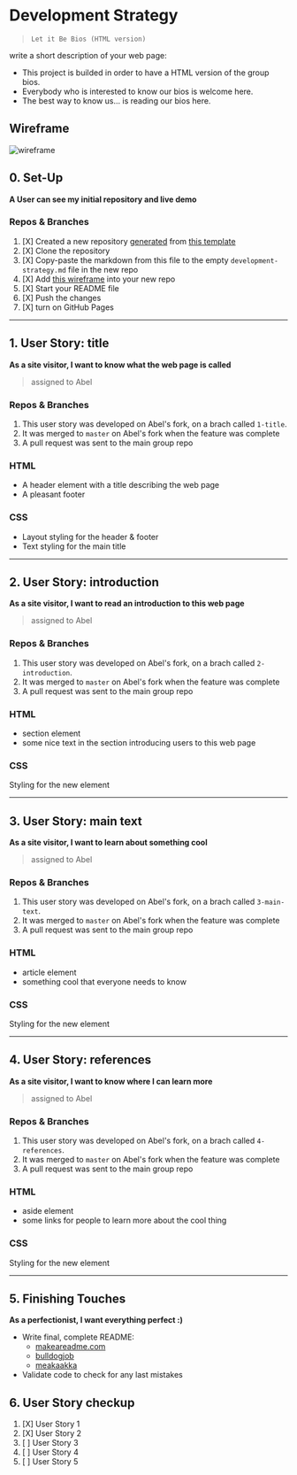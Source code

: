 # Development Strategy

>`Let it Be Bios (HTML version)`

write a short description of your web page:

- This project is builded in order to have a HTML version of the group bios.
- Everybody who is interested to know our bios is welcome here.
- The best way to know us... is reading our bios here.

## Wireframe

![wireframe](https://raw.githubusercontent.com/HackYourFutureBelgium/incremental-development/master/integrate/wireframe.gif)


## 0. Set-Up

__A User can see my initial repository and live demo__

### Repos & Branches

1. [X] Created a new repository [generated](https://github.blog/2019-06-06-generate-new-repositories-with-repository-templates/) from [this template](https://github.com/hackyourfuturebelgium/w3-validation-template)
1. [X] Clone the repository
1. [X] Copy-paste the markdown from this file to the empty `development-strategy.md` file in the new repo
1. [X] Add [this wireframe](./wireframe.gif) into your new repo
1. [X] Start your README file
1. [X] Push the changes
1. [X] turn on GitHub Pages

---

## 1. User Story: title

__As a site visitor, I want to know what the web page is called__

> assigned to Abel

### Repos & Branches

1. This user story was developed on Abel's fork, on a brach called `1-title`.
1. It was merged to `master` on Abel's fork when the feature was complete
1. A pull request was sent to the main group repo

### HTML

- A header element with a title describing the web page
- A pleasant footer

### CSS

- Layout styling for the header & footer
- Text styling for the main title

---

## 2. User Story: introduction

__As a site visitor, I want to read an introduction to this web page__

> assigned to Abel

### Repos & Branches

1. This user story was developed on Abel's fork, on a brach called `2-introduction`.
1. It was merged to `master` on Abel's fork when the feature was complete
1. A pull request was sent to the main group repo

### HTML

- section element
- some nice text in the section introducing users to this web page

### CSS

Styling for the new element

---

## 3. User Story: main text

__As a site visitor, I want to learn about something cool__

> assigned to Abel

### Repos & Branches

1. This user story was developed on Abel's fork, on a brach called `3-main-text`.
1. It was merged to `master` on Abel's fork when the feature was complete
1. A pull request was sent to the main group repo

### HTML

- article element
- something cool that everyone needs to know

### CSS

Styling for the new element

---

## 4. User Story: references

__As a site visitor, I want to know where I can learn more__

> assigned to Abel

### Repos & Branches

1. This user story was developed on Abel's fork, on a brach called `4-references`.
1. It was merged to `master` on Abel's fork when the feature was complete
1. A pull request was sent to the main group repo

### HTML

- aside element
- some links for people to learn more about the cool thing

### CSS

Styling for the new element

---

## 5. Finishing Touches

__As a perfectionist, I want everything perfect :)__

- Write final, complete README:
  - [makeareadme.com](https://www.makeareadme.com/)
  - [bulldogjob](https://bulldogjob.com/news/449-how-to-write-a-good-readme-for-your-github-project)
  - [meakaakka](https://medium.com/@meakaakka/a-beginners-guide-to-writing-a-kickass-readme-7ac01da88ab3)
- Validate code to check for any last mistakes


## 6. User Story checkup

1. [X] User Story 1
2. [X] User Story 2 
3. [ ] User Story 3
4. [ ] User Story 4
5. [ ] User Story 5